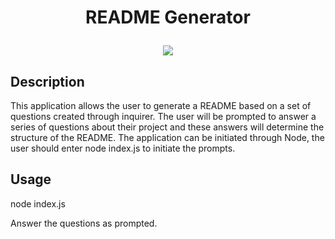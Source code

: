 # <p align ="center"> README Generator </p>

 <p align="center">
  <img src="images/screenshot.pdf"/>
</p>

  
  ## Description 

  This application allows the user to generate a README based on a set of questions created through inquirer. The user will be prompted to answer a series of questions about their project and these answers will determine the structure of the README. The application can be initiated through Node, the user should enter node index.js to initiate the prompts.

  ## Usage 
  
  node index.js 

  Answer the questions as prompted.

